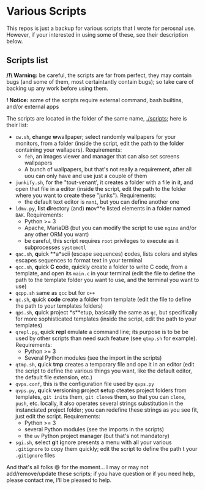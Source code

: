 # Various Scripts

This repos is just a backup for various scripts that I wrote for perosnal use. However, if your interested in using some of these, see their description below.

## Scripts list

**/!\ Warning:** be careful, the scripts are far from perfect, they may contain bugs (and some of them, most certaintantly contain bugs); so take care of backing up any work before using them.

**! Notice:** some of the scripts require external command, bash builtins, and/or external apps

The scripts are located in the folder of the same name, [./scripts](./scripts "Link to the scripts folder"); here is their list:

*  `cw.sh`, **c**hange **w**wallpaper; select randomly wallpapers for your monitors, from a folder (inside the script, edit the path to the folder containing your wallapers). Requirements:
    - `feh`, an images viewer and manager that can also set screens wallpapers
    - A bunch of wallpapers, but that's not really a requirement, after all uou can only have and use just a couple of them
*  `junkify.sh`, for the "tout-venant', it creates a folder with a file in it, and open that file in a editor (inside the script, edit the path to the folder where you want to create these "junks"). Requirements:
    - the default text editor is `nani`, but you can define another one
*  `ldmv.py`, **l**ist **d**irectory (and) **m**ov**e listed elements in a folder named `BAK`. Requirements:
    - Python >= 3
    - Apache, MariaDB (but you can modify the script to use `nginx` and/or any other ORM you want)
    - be careful, this script requires `root` privileges to execute as it subprocesses `systemctl`
*  `qac.sh`, **q**uick **a*scii (escape sequences) **c**odes, lists colors and styles escapes sequences to format text in your terminal
*  `qcc.sh`, **q**uick **C** **c**ode, quickly create a folder to write C code, from a template, and open its `main.c` in your terminal (edit the file to define the path to the template folder you want to use, and the terminal you want to use)
*  `qcpp.sh` same as `qcc` but for `c++`
*  `qc.sh`, **q**uick **code** create a folder from template (edit the file to define the path to your templates folders)
*  `qps.sh`, **q**uick **p**roject *s**etup, basically the same as `qc`, but specifically for more sophisticated templates (inside the script, edit the path to your templates)
*  `qrepl.py`, **q**uick **repl** emulate a command line; its purpose is to be be used by other scripts than need such feature (see `qtmp.sh` for example). Requirements:
    - Python >= 3
    - Several Python modules (see the import in the scripts)
*  `qtmp.sh`, **q**uick **tmp** creates a temporary file and ope it in an editor (edit the script to define the various things you want, like the default editor, the default file extension, etc.)
*  `qvps.conf`, this is the configuration file used by `qvps.py`
*  `qvps.py`, **q**uick **v**ersioning **p**roject **s**etup cteates project folders from templates, `git init`s them, `git clone`s them, so that you can `clone`, `push`, etc. locally, it also operates several strings substitution in the instanciated project folder; you can redefine these strings as you see fit, just edit the script. Requirements:
    - Python >= 3
    - several Python modules (see the imports in the scripts)
    - the `uv` Python project manager (but that's not mandatory)
*  `sgi.sh`, **s**elect **g**it **i**gnore presents a menu with all your various `.gitignore` to copy them quickly; edit the script to define the path t your `.gitignore` files

And that's all folks :smile: for the moment... I may or may not add/remove/update these scripts; if you have question or if you need help, please contact me, I'll be pleased to help.
